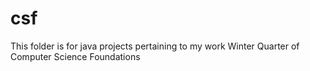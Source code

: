 csf
===

This folder is for java projects pertaining to my work Winter Quarter of Computer Science Foundations
